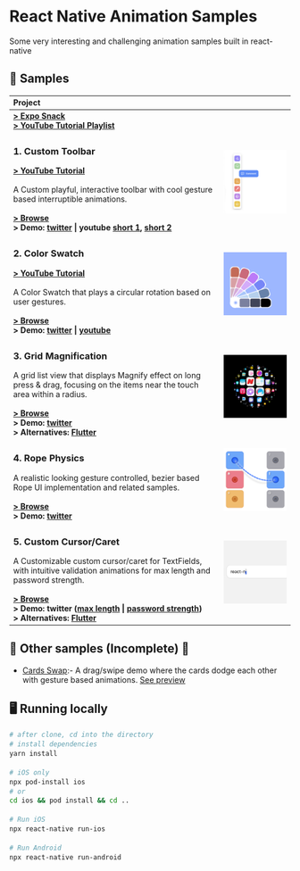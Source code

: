 # React Native Animation Samples

Some very interesting and challenging animation samples built in react-native

## 🧬 Samples
| Project | |
| :--- | --- |
| **[> Expo Snack](https://snack.expo.dev/@ashu_dubey/react-native-animation-samples)**<br>**[> YouTube Tutorial Playlist](https://www.youtube.com/playlist?list=PLpnMM6hhRcchaS1uSpMZfAKYTxZWIlzzN)** |  |
| <h3>1. Custom Toolbar</h3>**[> YouTube Tutorial](https://youtu.be/27pTWrcEDC4)**<br><br>A Custom playful, interactive toolbar with cool gesture based interruptible animations.<br><br>**[> Browse](./src/samples/custom_toolbar#readme)**<br>**> Demo: [twitter](https://twitter.com/aashudubey_ad/status/1539354978266935296) \| youtube [short 1](https://youtube.com/shorts/i7xw93xqkRE), [short 2](https://youtube.com/shorts/QMt18WcWyGw)** | <a href="./src/samples/custom_toolbar#readme" title="Animated Toolbar"><img alt="Animated Toolbar Preview" src="./src/assets/demo/animated_toolbar.png" width="320"></a> |
| <h3>2. Color Swatch</h3>**[> YouTube Tutorial](https://youtu.be/lK6rAktDQJQ)**<br><br>A Color Swatch that plays a circular rotation based on user gestures.<br><br>**[> Browse](./src/samples/color_swatch#readme)**<br>**> Demo: [twitter](https://twitter.com/aashudubey_ad/status/1545139506457690112) \| [youtube](https://youtube.com/shorts/2dhPPNeOc1I)** | <a href="./src/samples/color_swatch#readme" title="Color Swatch"><img alt="Color Swatch Preview" src="./src/assets/demo/color_swatch.png" width="320"></a> |
| <h3>3. Grid Magnification</h3>A grid list view that displays Magnify effect on long press & drag, focusing on the items near the touch area within a radius.<br><br>**[> Browse](./src/samples/grid_magnification#readme)**<br>**> Demo: [twitter](https://twitter.com/aashudubey_ad/status/1553434985620656128)**<br>**> Alternatives: [Flutter](https://github.com/Aashu-Dubey/flutter-samples/tree/main/lib/samples/animations/grid_magnification)** | <a href="./src/samples/grid_magnification#readme" title="Grid Magnification"><img alt="Grid Magnification Preview" src="./src/assets/demo/grid_mag/grid_magnification.png" width="320"></a> |
| <h3>4. Rope Physics</h3>A realistic looking gesture controlled, bezier based Rope UI implementation and related samples.<br><br>**[> Browse](./src/samples/rope_physics#readme)**<br>**> Demo: [twitter](https://twitter.com/aashudubey_ad/status/1571250425772544000)** | <a href="./src/samples/rope_physics#readme" title="Rope Physics"><img alt="Rope Physics Preview" src="./src/assets/demo/rope/rope-sockets-demo.png" width="320"></a> |
| <h3>5. Custom Cursor/Caret</h3>A Customizable custom cursor/caret for TextFields, with intuitive validation animations for max length and password strength.<br><br>**[> Browse](./src/samples/custom_caret#readme)**<br>**> Demo: twitter ([max length](https://twitter.com/aashudubey_ad/status/1696987518548496526) \| [password strength](https://twitter.com/aashudubey_ad/status/1697353400583942423))**<br>**> Alternatives: [Flutter](https://github.com/Aashu-Dubey/flutter-samples/tree/main/lib/samples/animations/custom_caret)** | <a href="./src/samples/custom_caret#readme" title="Custom Cursor/Caret"><img alt="Custom Cursor/Caret Preview" src="./src/assets/demo/custom_caret.png" width="320"></a> |

## 🧬 Other samples (Incomplete) 🚧

- [Cards Swap](https://github.com/Aashu-Dubey/react-native-animation-samples/tree/cards_swap/src/cards_swap):- A drag/swipe demo where the cards dodge each other with gesture based animations. [See preview](https://twitter.com/aashudubey_ad/status/1543701552820469760)

## 🖥 Running locally

```bash
# after clone, cd into the directory
# install dependencies
yarn install

# iOS only
npx pod-install ios
# or
cd ios && pod install && cd ..

# Run iOS
npx react-native run-ios

# Run Android
npx react-native run-android
```

